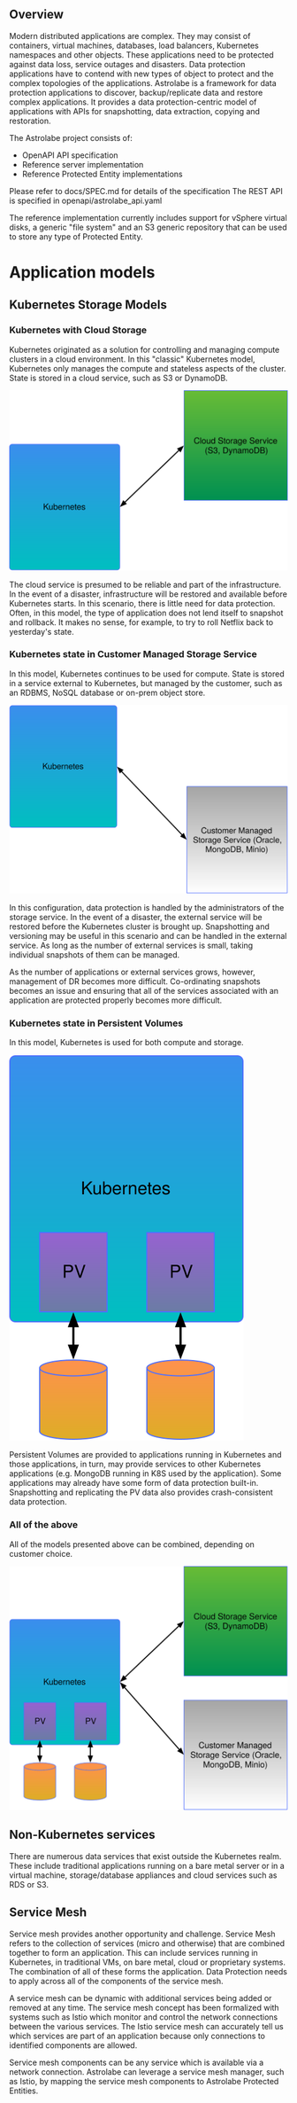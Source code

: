 ## Overview

Modern distributed applications are complex.  They may consist of containers,
virtual machines, databases, load balancers, Kubernetes namespaces and other
objects.  These applications need to be protected against data loss, service
outages and disasters.  Data protection applications have to contend with
new types of object to protect and the complex topologies of the applications.
Astrolabe is a framework for data protection applications to discover,
backup/replicate data and restore complex applications.  It provides a data
protection-centric model of applications with APIs for snapshotting, data 
extraction, copying and restoration.

The Astrolabe project consists of:

* OpenAPI API specification
* Reference server implementation
* Reference Protected Entity implementations

Please refer to docs/SPEC.md for details of the specification
The REST API is specified in openapi/astrolabe_api.yaml

The reference implementation currently includes support for vSphere virtual disks, a generic "file system" and an S3
generic repository that can be used to store any type of Protected Entity.

# Application models

## Kubernetes Storage Models

### Kubernetes with Cloud Storage
Kubernetes originated as a solution for controlling and managing compute
clusters in a cloud environment.  In this "classic" Kubernetes model, Kubernetes
only manages the compute and stateless aspects of the cluster.  State is stored in
a cloud service, such as S3 or DynamoDB.  

![Kubernetes with Cloud Storage](docs/images/k8sWCloudStorage.svg)


The cloud service is presumed to be reliable
and part of the infrastructure.  In the event of a disaster, infrastructure will be
restored and available before Kubernetes starts.  In this scenario, there is little need
for data protection.  Often, in this model, the type of application does not lend itself
to snapshot and rollback.  It makes no sense, for example, to try to roll Netflix back to
yesterday's state.

### Kubernetes state in Customer Managed Storage Service
In this model, Kubernetes continues to be used for compute.  State is stored in a service
external to Kubernetes, but managed by the customer, such as an RDBMS, NoSQL database or
on-prem object store.

![Kubernetes with Customer Managed Storage Service](docs/images/k8sWCustomerStorage.svg)

In this configuration, data protection is handled by the administrators of the storage service.
In the event of a disaster, the external service will be restored before the Kubernetes cluster
is brought up.  Snapshotting and versioning may be useful in this scenario and can be handled in the external service.  As long
as the number of external services is small, taking individual snapshots of them can be managed.

As the number of applications or external services grows, however, management of DR
becomes more difficult.  Co-ordinating snapshots becomes an issue and ensuring that all of
the services associated with an application are protected properly becomes more difficult.

### Kubernetes state in Persistent Volumes
In this model, Kubernetes is used for both compute and storage.  

![Kubernetes with Persistent Volumes](docs/images/k8sWPVs.svg)

Persistent Volumes are
provided to applications running in Kubernetes and those applications, in turn, may
provide services to other Kubernetes applications (e.g. MongoDB running in K8S used by
the application). Some applications may already have some form of data protection built-in.
Snapshotting and replicating the PV data also provides crash-consistent data protection.

### All of the above

All of the models presented above can be combined, depending on customer choice.

![Kubernetes with All of the Above Storage](docs/images/K8sAll.svg)

## Non-Kubernetes services

There are numerous data services that exist outside the Kubernetes realm.  These include traditional applications
running on a bare metal server or in a virtual machine, storage/database appliances and cloud services
such as RDS or S3.

## Service Mesh

Service mesh provides another opportunity and challenge.  Service Mesh refers to the collection of
services (micro and otherwise) that are combined together to form an application.  This can include
services running in Kubernetes, in traditional VMs, on bare metal, cloud or proprietary systems.  The
combination of all of these forms the application.  Data Protection needs to apply across all of the
components of the service mesh.

A service mesh can be dynamic with additional services being added or removed at any time.  The
service mesh concept has been formalized with systems such as Istio which monitor and control the network connections
between the various services.  The Istio service mesh can accurately tell us which
services are part of an application because only connections to identified components are allowed.

Service mesh components can be any service which is available via a network connection.  Astrolabe
can leverage a service mesh manager, such as Istio, by mapping the service mesh components to
Astrolabe Protected Entities.